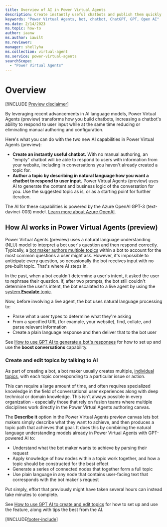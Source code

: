 ```yaml
---
title: Overview of AI in Power Virtual Agents
description: Create instantly useful chatbots and publish them quickly with AI capabilities in Power Virtual Agents.
keywords: "Power Virtual Agents, bot, chatbot, ChatGPT, GPT, Open AI"
ms.date: 2/14/2023
ms.topic: how-to
author: iaanw
ms.author: iawilt
ms.reviewer: 
manager: shellyha
ms.collection: virtual-agent
ms.service: power-virtual-agents
searchScope:
  - "Power Virtual Agents"
---
```

# Overview 

[!INCLUDE [Preview disclaimer](includes/cc-beta-prerelease-disclaimer.md)]

By leveraging recent advancements in AI language models, Power Virtual Agents (preview) transforms how you build chatbots, increasing a chatbot's ability to respond to user input while at the same time reducing or eliminating manual authoring and configuration.

Here's what you can do with the two new AI capabilities in Power Virtual Agents (preview):

- **Create an instantly useful chatbot.** With no manual authoring, an "empty" chatbot will be able to respond to users with information from your website, including in conversations you haven't already created a topic for. 
- **Author a topic by describing in natural language how you want a chatbot to respond to user input.** Power Virtual Agents (preview) uses AI to generate the content and business logic of the conversation for you. Use the suggested topic as is, or as a starting point for further iteration.

The AI for these capabilities is powered by the Azure OpenAI GPT-3 (text-davinci-003) model. [Learn more about Azure OpenAI](/legal/cognitive-services/openai/transparency-note). 

## How AI works in Power Virtual Agents (preview)

Power Virtual Agents (preview) uses a natural language understanding (NLU) model to interpret a bot user's question and then respond correctly. Typically, a [bot maker authors multiple topics](../authoring-create-edit-topics.md) within a bot to account for the most common questions a user might ask. However, it's impossible to anticipate every question, so occasionally the bot receives input with no pre-built topic. That's where AI steps in. 

In the past, when a bot couldn't determine a user's intent, it asked the user to rephrase their question. If, after two prompts, the bot still couldn't determine the user's intent, the bot escalated to a live agent by using the [system **Escalate** topic](../authoring-system-fallback.md).

Now, before involving a live agent, the bot uses natural language processing to:
- Parse what a user types to determine what they're asking
- From a specified URL (for example, your website), find, collate, and parse relevant information
- Create a plain language response and then deliver that to the bot user

See [How to use GPT AI to generate a bot's responses](gpt-answers.md) for how to set up and use the **boost conversations** capability.

### Create and edit topics by talking to AI

As part of creating a bot, a bot maker usually creates multiple, [individual topics](../authoring-create-edit-topics.md), with each topic corresponding to a particular issue or action. 

This can require a large amount of time, and often requires specialized knowledge in the field of conversational user experiences along with deep technical or domain knowledge. This isn't always possible in every organization - especially those that rely on fusion teams where multiple disciplines work directly in the Power Virtual Agents authoring canvas.

The **Describe it** option in the Power Virtual Agents preview canvas lets bot makers simply describe what they want to achieve, and then produces a topic path that achieves that goal. It does this by combining the natural language understanding models already in Power Virtual Agents with GPT-powered AI to:

- Understand what the bot maker wants to achieve by parsing their request
- Apply knowledge of how nodes within a topic work together, and how a topic should be constructed for the best effect
- Generate a series of connected nodes that together form a full topic
- Use plain language in any node that contains user-facing text that corresponds with the bot maker's request

Put simply, effort that previously might have taken several hours can instead take minutes to complete.

See [How to use GPT AI to create and edit topics](gpt-authoring.md) for how to set up and use the feature, along with tips the best from the AI.




[!INCLUDE[footer-include](includes/footer-banner.md)]
